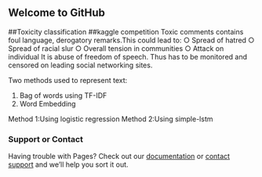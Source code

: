 ## Welcome to GitHub
##Toxicity classification
##kaggle competition
Toxic comments contains foul language, derogatory remarks.This could lead to: 
○ Spread of hatred
○ Spread of racial slur
○ Overall tension in communities
○ Attack on individual 
It is abuse of freedom of speech.
Thus has to be monitored and censored on leading social networking sites. 

Two methods used to represent text: 
1. Bag of words using TF-IDF 
2. Word Embedding

Method 1:Using logistic regression
Method 2:Using simple-lstm

### Support or Contact

Having trouble with Pages? Check out our [documentation](https://help.github.com/categories/github-pages-basics/) or [contact support](https://github.com/contact) and we’ll help you sort it out.
